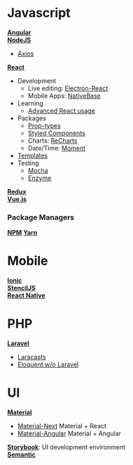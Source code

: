# Javascript 
**[Angular](https://angularjs.org/)**  
**[NodeJS](https://nodejs.org/en/)**
  * [Axios](https://yarnpkg.com/en/package/axios)  

**[React](https://reactjs.org/)**
* Development
  * Live editing: [Electron-React](https://github.com/chentsulin/electron-react-boilerplate)
  * Mobile Apps: [NativeBase](https://nativebase.io/)
* Learning
  * [Advanced React usage](https://courses.totalreact.com/courses/250055/lectures/3897343)
* Packages
  * [Prop-types](https://www.npmjs.com/package/prop-types)
  * [Styled Components](https://www.npmjs.com/package/styled-components)
  * Charts: [ReCharts](http://recharts.org/)
  * Date/Time: [Moment](https://www.npmjs.com/package/react-moment)
* [Templates](https://codesandbox.io/search?refinementList%5Btemplate%5D%5B0%5D=create-react-app)
* Testing
  * [Mocha](https://mochajs.org/)
  * [Enzyme](https://github.com/airbnb/enzyme)  


**[Redux](https://redux.js.org/)**  
**[Vue.js](https://vuejs.org/)**

### Package Managers
**[NPM](https://www.npmjs.com/)**
**[Yarn](https://yarnpkg.com/en/)**

# Mobile
**[Ionic](https://ionicframework.com/)**  
**[StencilJS](https://stenciljs.com)**  
**[React Native](https://facebook.github.io/react-native/)**

# PHP
**[Laravel](https://laravelcode.com/index.php#)**
* [Laracasts](https://laracasts.com/)
* [Eloquent w/o Laravel](https://siipo.la/blog/how-to-use-eloquent-orm-migrations-outside-laravel)

# UI
**[Material](https://www.material-ui.com/#/)**
* [Material-Next](https://material-ui-next.com/) Material + React
* [Material-Angular](https://material.angular.io/) Material + Angular  

**[Storybook](https://storybook.js.org/)**: UI development environment  
**[Semantic](https://react.semantic-ui.com/introduction)**

